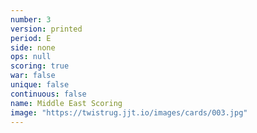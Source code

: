 ```yaml
---
number: 3
version: printed
period: E
side: none
ops: null
scoring: true
war: false
unique: false
continuous: false
name: Middle East Scoring
image: "https://twistrug.jjt.io/images/cards/003.jpg"
---
```

